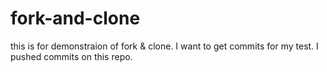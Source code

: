 # fork-and-clone
this is for demonstraion of fork & clone.
I want to get commits for my test. I pushed commits on this repo.
